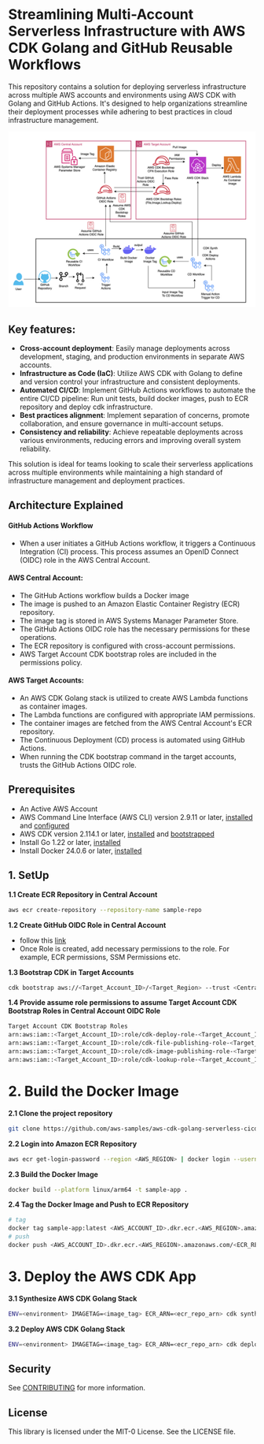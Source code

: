 # Streamlining Multi-Account Serverless Infrastructure with AWS CDK Golang and GitHub Reusable Workflows
This repository contains a solution for deploying serverless infrastructure across multiple AWS accounts and environments using AWS CDK with Golang and GitHub Actions. It's designed to help organizations streamline their deployment processes while adhering to best practices in cloud infrastructure management.

![Alt text](Diagram/Architecture-Diagram.png?raw=true)

## Key features:

- **Cross-account deployment**: Easily manage deployments across development, staging, and production environments in separate AWS accounts.
- **Infrastructure as Code (IaC)**: Utilize AWS CDK with Golang to define and version control your infrastructure and consistent deployments.
- **Automated CI/CD**: Implement GitHub Actions workflows to automate the entire CI/CD pipeline: Run unit tests, build docker images, push to ECR repository and deploy cdk infrastructure.
- **Best practices alignment**: Implement separation of concerns, promote collaboration, and ensure governance in multi-account setups.
- **Consistency and reliability**: Achieve repeatable deployments across various environments, reducing errors and improving overall system reliability.

This solution is ideal for teams looking to scale their serverless applications across multiple environments while maintaining a high standard of infrastructure management and deployment practices.
## Architecture Explained
#### GitHub Actions Workflow
- When a user initiates a GitHub Actions workflow, it triggers a Continuous Integration (CI) process. This process assumes an OpenID Connect (OIDC) role in the AWS Central Account.
#### AWS Central Account:
- The GitHub Actions workflow builds a Docker image
- The image is pushed to an Amazon Elastic Container Registry (ECR) repository.
- The image tag is stored in AWS Systems Manager Parameter Store.
- The GitHub Actions OIDC role has the necessary permissions for these operations.
- The ECR repository is configured with cross-account permissions.
- AWS Target Account CDK bootstrap roles are included in the permissions policy.
#### AWS Target Accounts:
- An AWS CDK Golang stack is utilized to create AWS Lambda functions as container images.
- The Lambda functions are configured with appropriate IAM permissions.
- The container images are fetched from the AWS Central Account's ECR repository.
- The Continuous Deployment (CD) process is automated using GitHub Actions.
- When running the CDK bootstrap command in the target accounts, trusts the GitHub Actions OIDC role.

## Prerequisites
- An Active AWS Account
 - AWS Command Line Interface (AWS CLI) version 2.9.11 or later, [installed](https://docs.aws.amazon.com/cli/latest/userguide/cli-chap-getting-started.html) and    [configured](https://docs.aws.amazon.com/cli/latest/userguide/cli-chap-configure.html)
 - AWS CDK version 2.114.1 or later, [installed](https://docs.aws.amazon.com/cdk/v2/guide/getting_started.html#getting_started_install) and [bootstrapped](https://docs.aws.amazon.com/cdk/v2/guide/getting_started.html#getting_started_install)
 - Install Go 1.22 or later, [installed](https://go.dev/doc/install)
 - Install Docker 24.0.6 or later, [installed](https://docs.docker.com/engine/install/)

## 1. SetUp
 **1.1 Create ECR Repository in Central Account**
```bash
aws ecr create-repository --repository-name sample-repo
```
**1.2 Create GitHub OIDC Role in Central Account**
- follow this [link](https://docs.github.com/en/actions/security-for-github-actions/security-hardening-your-deployments/configuring-openid-connect-in-amazon-web-services)
- Once Role is created, add necessary permissions to the role. For example, ECR permissions, SSM Permissions etc.

**1.3 Bootstrap CDK in Target Accounts**
```bash
cdk bootstrap aws://<Target_Account_ID>/<Target_Region> --trust <Central_Account_ID> --cloudformation-execution-policies arn:aws:iam::aws:policy/<Least_Privilege_Policy>
```
**1.4 Provide assume role permissions to assume Target Account CDK Bootstrap Roles in Central Account OIDC Role**
```bash
Target Account CDK Bootstrap Roles
arn:aws:iam::<Target_Account_ID>:role/cdk-deploy-role-<Target_Account_ID>-<Target_Region>
arn:aws:iam::<Target_Account_ID>:role/cdk-file-publishing-role-<Target_Account_ID>-<Target_Region>
arn:aws:iam::<Target_Account_ID>:role/cdk-image-publishing-role-<Target_Account_ID>-<Target_Region>
arn:aws:iam::<Target_Account_ID>:role/cdk-lookup-role-<Target_Account_ID>-<Target_Region>
```

# 2. Build the Docker Image
**2.1 Clone the project repository**
```bash
git clone https://github.com/aws-samples/aws-cdk-golang-serverless-cicd-github-actions.git
```
**2.2 Login into Amazon ECR Repository**
```bash
aws ecr get-login-password --region <AWS_REGION> | docker login --username AWS --password-stdin <AWS_ACCOUNT_ID>.dkr.ecr.<AWS_REGION>.amazonaws.com
```
**2.3 Build the Docker Image**
```bash
docker build --platform linux/arm64 -t sample-app .
```
**2.4 Tag the Docker Image and Push to ECR Repository**
```bash
# tag
docker tag sample-app:latest <AWS_ACCOUNT_ID>.dkr.ecr.<AWS_REGION>.amazonaws.com/<ECR_REPOSITORY>:<DOCKER_TAG>
# push
docker push <AWS_ACCOUNT_ID>.dkr.ecr.<AWS_REGION>.amazonaws.com/<ECR_REPOSITORY>:<DOCKER_TAG>
```

# 3. Deploy the AWS CDK App
**3.1 Synthesize AWS CDK Golang Stack**
```bash
ENV=<environment> IMAGETAG=<image_tag> ECR_ARN=<ecr_repo_arn> cdk synth
```
**3.2 Deploy AWS CDK Golang Stack**
```bash
ENV=<environment> IMAGETAG=<image_tag> ECR_ARN=<ecr_repo_arn> cdk deploy --require-approval never
```

## Security

See [CONTRIBUTING](CONTRIBUTING.md#security-issue-notifications) for more information.

## License

This library is licensed under the MIT-0 License. See the LICENSE file.
